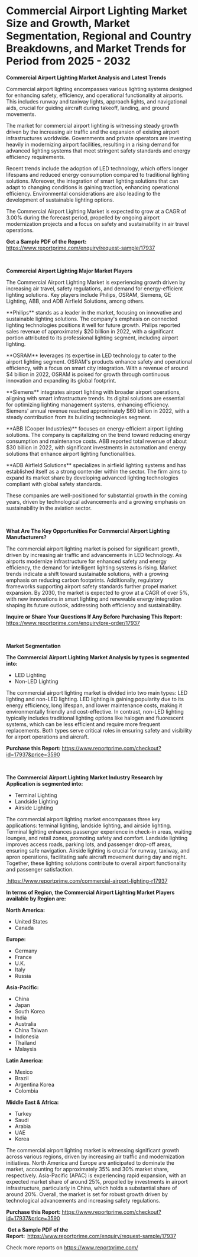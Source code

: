 <p><h1>Commercial Airport Lighting Market Size and Growth, Market Segmentation, Regional and Country Breakdowns, and Market Trends for Period from 2025 -  2032</h1></p><p><strong>Commercial Airport Lighting Market Analysis and Latest Trends</strong></p>
<p><p>Commercial airport lighting encompasses various lighting systems designed for enhancing safety, efficiency, and operational functionality at airports. This includes runway and taxiway lights, approach lights, and navigational aids, crucial for guiding aircraft during takeoff, landing, and ground movements. </p><p>The market for commercial airport lighting is witnessing steady growth driven by the increasing air traffic and the expansion of existing airport infrastructures worldwide. Governments and private operators are investing heavily in modernizing airport facilities, resulting in a rising demand for advanced lighting systems that meet stringent safety standards and energy efficiency requirements.</p><p>Recent trends include the adoption of LED technology, which offers longer lifespans and reduced energy consumption compared to traditional lighting solutions. Moreover, the integration of smart lighting solutions that can adapt to changing conditions is gaining traction, enhancing operational efficiency. Environmental considerations are also leading to the development of sustainable lighting options.</p><p>The Commercial Airport Lighting Market is expected to grow at a CAGR of 3.00% during the forecast period, propelled by ongoing airport modernization projects and a focus on safety and sustainability in air travel operations.</p></p>
<p><strong>Get a Sample PDF of the Report:&nbsp;</strong> <a href="https://www.reportprime.com/enquiry/request-sample/17937?utm_campaign=2515&utm_medium=2&utm_source=Github&utm_content=ia&utm_term=18032025&utm_id=commercial-airport-lighting">https://www.reportprime.com/enquiry/request-sample/17937</a></p>
<p>&nbsp;</p>
<p><strong>Commercial Airport Lighting Major Market Players</strong></p>
<p><p>The Commercial Airport Lighting Market is experiencing growth driven by increasing air travel, safety regulations, and demand for energy-efficient lighting solutions. Key players include Philips, OSRAM, Siemens, GE Lighting, ABB, and ADB Airfield Solutions, among others.</p><p>**Philips** stands as a leader in the market, focusing on innovative and sustainable lighting solutions. The company's emphasis on connected lighting technologies positions it well for future growth. Philips reported sales revenue of approximately $20 billion in 2022, with a significant portion attributed to its professional lighting segment, including airport lighting.</p><p>**OSRAM** leverages its expertise in LED technology to cater to the airport lighting segment. OSRAM's products enhance safety and operational efficiency, with a focus on smart city integration. With a revenue of around $4 billion in 2022, OSRAM is poised for growth through continuous innovation and expanding its global footprint.</p><p>**Siemens** integrates airport lighting with broader airport operations, aligning with smart infrastructure trends. Its digital solutions are essential for optimizing lighting management systems, enhancing efficiency. Siemens' annual revenue reached approximately $60 billion in 2022, with a steady contribution from its building technologies segment.</p><p>**ABB (Cooper Industries)** focuses on energy-efficient airport lighting solutions. The company is capitalizing on the trend toward reducing energy consumption and maintenance costs. ABB reported total revenue of about $30 billion in 2022, with significant investments in automation and energy solutions that enhance airport lighting functionalities.</p><p>**ADB Airfield Solutions** specializes in airfield lighting systems and has established itself as a strong contender within the sector. The firm aims to expand its market share by developing advanced lighting technologies compliant with global safety standards.</p><p>These companies are well-positioned for substantial growth in the coming years, driven by technological advancements and a growing emphasis on sustainability in the aviation sector.</p></p>
<p>&nbsp;</p>
<p><strong>What Are The Key Opportunities For Commercial Airport Lighting Manufacturers?</strong></p>
<p><p>The commercial airport lighting market is poised for significant growth, driven by increasing air traffic and advancements in LED technology. As airports modernize infrastructure for enhanced safety and energy efficiency, the demand for intelligent lighting systems is rising. Market trends indicate a shift toward sustainable solutions, with a growing emphasis on reducing carbon footprints. Additionally, regulatory frameworks supporting airport safety standards further propel market expansion. By 2030, the market is expected to grow at a CAGR of over 5%, with new innovations in smart lighting and renewable energy integration shaping its future outlook, addressing both efficiency and sustainability.</p></p>
<p><strong>Inquire or Share Your Questions If Any Before Purchasing This Report:</strong> <a href="https://www.reportprime.com/enquiry/pre-order/17937?utm_campaign=2515&utm_medium=2&utm_source=Github&utm_content=ia&utm_term=18032025&utm_id=commercial-airport-lighting">https://www.reportprime.com/enquiry/pre-order/17937</a></p>
<p>&nbsp;</p>
<p><strong>Market Segmentation</strong></p>
<p><strong>The Commercial Airport Lighting Market Analysis by types is segmented into:</strong></p>
<p><ul><li>LED Lighting</li><li>Non-LED Lighting</li></ul></p>
<p><p>The commercial airport lighting market is divided into two main types: LED lighting and non-LED lighting. LED lighting is gaining popularity due to its energy efficiency, long lifespan, and lower maintenance costs, making it environmentally friendly and cost-effective. In contrast, non-LED lighting typically includes traditional lighting options like halogen and fluorescent systems, which can be less efficient and require more frequent replacements. Both types serve critical roles in ensuring safety and visibility for airport operations and aircraft.</p></p>
<p><strong>Purchase this Report:&nbsp;</strong><a href="https://www.reportprime.com/checkout?id=17937&price=3590&utm_campaign=2515&utm_medium=2&utm_source=Github&utm_content=ia&utm_term=18032025&utm_id=commercial-airport-lighting">https://www.reportprime.com/checkout?id=17937&price=3590</a></p>
<p>&nbsp;</p>
<p><strong>The Commercial Airport Lighting Market Industry Research by Application is segmented into:</strong></p>
<p><ul><li>Terminal Lighting</li><li>Landside Lighting</li><li>Airside Lighting</li></ul></p>
<p><p>The commercial airport lighting market encompasses three key applications: terminal lighting, landside lighting, and airside lighting. Terminal lighting enhances passenger experience in check-in areas, waiting lounges, and retail zones, promoting safety and comfort. Landside lighting improves access roads, parking lots, and passenger drop-off areas, ensuring safe navigation. Airside lighting is crucial for runway, taxiway, and apron operations, facilitating safe aircraft movement during day and night. Together, these lighting solutions contribute to overall airport functionality and passenger satisfaction.</p></p>
<p><a href="https://www.reportprime.com/commercial-airport-lighting-r17937?utm_campaign=2515&utm_medium=2&utm_source=Github&utm_content=ia&utm_term=18032025&utm_id=commercial-airport-lighting">&nbsp;https://www.reportprime.com/commercial-airport-lighting-r17937</a></p>
<p><strong>In terms of Region, the Commercial Airport Lighting Market Players available by Region are:</strong></p>
<p>
    <p> <strong> North America: </strong>
        <ul>
            <li>United States</li>
            <li>Canada</li>
        </ul>
        </p> 
    <p> <strong> Europe: </strong>
        <ul>
            <li>Germany</li>
            <li>France</li>
            <li>U.K.</li>
            <li>Italy</li>
            <li>Russia</li>
        </ul>
        </p> 
    <p> <strong> Asia-Pacific: </strong>
        <ul>
            <li>China</li>
            <li>Japan</li>
            <li>South Korea</li>
            <li>India</li>
            <li>Australia</li>
            <li>China Taiwan</li>
            <li>Indonesia</li>
            <li>Thailand</li>
            <li>Malaysia</li>
        </ul>
        </p> 
    <p> <strong> Latin America: </strong>
        <ul>
            <li>Mexico</li>
            <li>Brazil</li>
            <li>Argentina Korea</li>
            <li>Colombia</li>
        </ul>
        </p> 
    <p> <strong> Middle East & Africa: </strong>
        <ul>
            <li>Turkey</li>
            <li>Saudi</li>
            <li>Arabia</li>
            <li>UAE</li>
            <li>Korea</li>
        </ul>
    </p>
    </p>
<p><p>The commercial airport lighting market is witnessing significant growth across various regions, driven by increasing air traffic and modernization initiatives. North America and Europe are anticipated to dominate the market, accounting for approximately 35% and 30% market share, respectively. Asia-Pacific (APAC) is experiencing rapid expansion, with an expected market share of around 25%, propelled by investments in airport infrastructure, particularly in China, which holds a substantial share of around 20%. Overall, the market is set for robust growth driven by technological advancements and increasing safety regulations.</p></p>
<p><strong>Purchase this Report: </strong><a href="https://www.reportprime.com/checkout?id=17937&price=3590&utm_campaign=2515&utm_medium=2&utm_source=Github&utm_content=ia&utm_term=18032025&utm_id=commercial-airport-lighting">https://www.reportprime.com/checkout?id=17937&price=3590</a></p>
<p>&nbsp;<strong>Get a Sample PDF of the Report:&nbsp;&nbsp;</strong><a href="https://www.reportprime.com/enquiry/request-sample/17937?utm_campaign=2515&utm_medium=2&utm_source=Github&utm_content=ia&utm_term=18032025&utm_id=commercial-airport-lighting">https://www.reportprime.com/enquiry/request-sample/17937</a></p>
<p><strong></strong></p>
<p>Check more reports on <a href="https://www.reportprime.com/?utm_campaign=2515&utm_medium=2&utm_source=Github&utm_content=ia&utm_term=18032025&utm_id=commercial-airport-lighting">https://www.reportprime.com/</a></p>